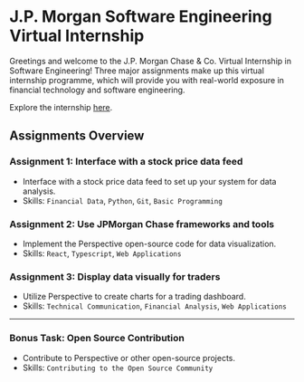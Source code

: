 # J.P. Morgan Software Engineering Virtual Internship

Greetings and welcome to the J.P. Morgan Chase & Co. Virtual Internship in Software Engineering! Three major assignments make up this virtual internship programme, which will provide you with real-world exposure in financial technology and software engineering.

Explore the internship [here](https://www.theforage.com/virtual-internships/R5iK7HMxJGBgaSbvk).

## Assignments Overview

### Assignment 1: Interface with a stock price data feed
- Interface with a stock price data feed to set up your system for data analysis.
- Skills: `Financial Data`, `Python`, `Git`, `Basic Programming`

### Assignment 2: Use JPMorgan Chase frameworks and tools
- Implement the Perspective open-source code for data visualization.
- Skills: `React`, `Typescript`, `Web Applications`

### Assignment 3: Display data visually for traders
- Utilize Perspective to create charts for a trading dashboard.
- Skills: `Technical Communication`, `Financial Analysis`, `Web Applications`
--- 
### Bonus Task: Open Source Contribution
- Contribute to Perspective or other open-source projects.
- Skills: `Contributing to the Open Source Community`
